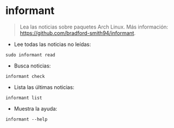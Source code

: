 # informant

> Lea las noticias sobre paquetes Arch Linux.
> Más información: <https://github.com/bradford-smith94/informant>.

- Lee todas las noticias no leídas:

`sudo informant read`

- Busca noticias:

`informant check`

- Lista las últimas noticias:

`informant list`

- Muestra la ayuda:

`informant --help`

